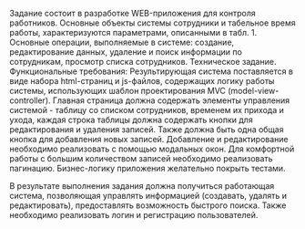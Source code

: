 
Задание состоит в разработке WEB-приложения для контроля работников. Основные объекты системы сотрудники и табельное время работы, характеризуются параметрами, описанными в табл. 1. Основные операции, выполняемые в системе: создание, редактирование данных, удаление и поиск информации по сотрудникам, просмотр списка сотрудников.
Техническое задание.
Функциональные требования: Результирующая система поставляется в виде набора html-страниц и js-файлов, содержащих логику работы системы, использующих шаблон проектирования MVC (model-view-controller).
Главная страница должна содержать элементы управления системой - таблицу со списком сотрудников, временем их прихода и ухода, каждая строка таблицы должна содержать кнопки для редактирования и удаления записей.  Также должна быть одна общая кнопка для добавления новых записей.
Добавление и редактирование необходимо реализовать с помощью модальных окон. Для комфортной работы с большим количеством записей необходимо реализовать пагинацию.
Бизнес-логику приложения желательно покрыть тестами.

В результате выполнения задания должна получиться работающая система, позволяющая управлять информацией (создавать, удалять и редактировать), предоставлять возможность быстрого поиска. Также необходимо реализовать логин и регистрацию пользователей.
